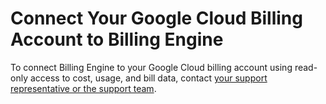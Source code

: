 # Connect Your Google Cloud Billing Account to Billing Engine 

To connect Billing Engine to your Google Cloud billing account using read-only access to cost, usage, and bill data, contact [your support representative or the support team](https://spot.io/contact/). 
